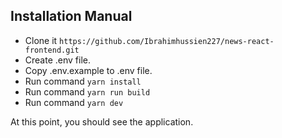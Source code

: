## Installation Manual

- Clone it `https://github.com/Ibrahimhussien227/news-react-frontend.git`
- Create .env file.
- Copy .env.example to .env file.
- Run command `yarn install`
- Run command `yarn run build`
- Run command `yarn dev`

At this point, you should see the application.
